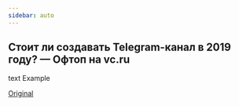 ```yaml
---
sidebar: auto
---
```


## Стоит ли создавать Telegram-канал в 2019 году? — Офтоп на vc.ru

text Example

[Original](https://telegra.ph/VCR-05-20)